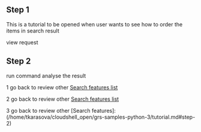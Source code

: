## Step 1
This is a tutorial to be opened when user wants to see how to order the items in search result

view request

## Step 2 

run command
analyse the result

1
go back to review other <a href="https://console.cloud.google.com/cloudshell/open?git_repo=https://github.com/t-karasova/grs-samples-python&tutorial=TUTORIAL_FILE.md#step-2">Search features list</a>

2
go back to review other [Search features list](tutorial.md#step-4)

3
go back to review other [Search features]:(/home/tkarasova/cloudshell_open/grs-samples-python-3/tutorial.md#step-2)

